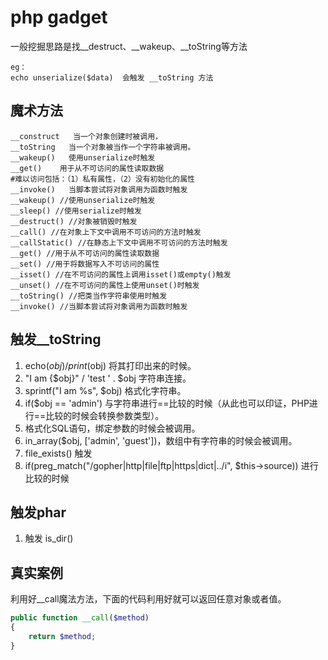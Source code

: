 # php gadget

一般挖掘思路是找__destruct、__wakeup、__toString等方法
```
eg：
echo unserialize($data)  会触发 __toString 方法
```

## 魔术方法
```
__construct   当一个对象创建时被调用，
__toString   当一个对象被当作一个字符串被调用。
__wakeup()   使用unserialize时触发
__get()    用于从不可访问的属性读取数据
#难以访问包括：（1）私有属性，（2）没有初始化的属性
__invoke()   当脚本尝试将对象调用为函数时触发
__wakeup() //使用unserialize时触发
__sleep() //使用serialize时触发
__destruct() //对象被销毁时触发
__call() //在对象上下文中调用不可访问的方法时触发
__callStatic() //在静态上下文中调用不可访问的方法时触发
__get() //用于从不可访问的属性读取数据
__set() //用于将数据写入不可访问的属性
__isset() //在不可访问的属性上调用isset()或empty()触发
__unset() //在不可访问的属性上使用unset()时触发
__toString() //把类当作字符串使用时触发
__invoke() //当脚本尝试将对象调用为函数时触发
```

## 触发__toString
1. echo($obj) / print($obj) 将其打印出来的时候。
2. "I am {$obj}" / 'test ' . $obj 字符串连接。
3. sprintf("I am %s", $obj) 格式化字符串。
4. if($obj == 'admin') 与字符串进行==比较的时候（从此也可以印证，PHP进行==比较的时候会转换参数类型）。
5. 格式化SQL语句，绑定参数的时候会被调用。
6. in_array($obj, ['admin', 'guest'])，数组中有字符串的时候会被调用。
7. file_exists() 触发
8. if(preg_match("/gopher|http|file|ftp|https|dict|\.\./i", $this->source)) 进行比较的时候

## 触发phar
1. 触发 is_dir()


## 真实案例
利用好__call魔法方法，下面的代码利用好就可以返回任意对象或者值。
```php
public function __call($method)
{
    return $method;
}
```



